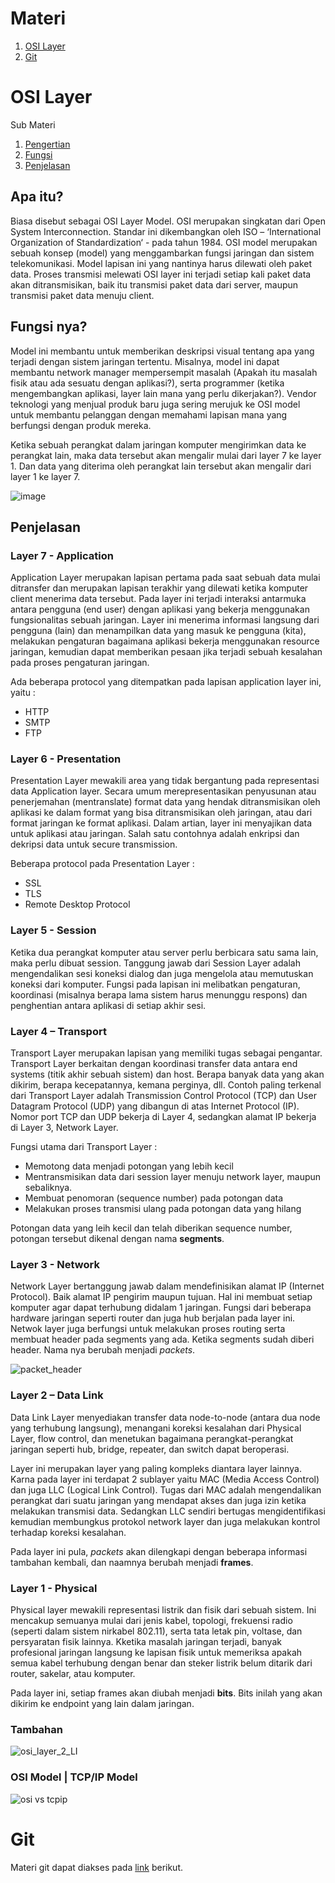 # Materi
1. [OSI Layer](#osi-layer)
2. [Git](#git)

# OSI Layer
Sub Materi
1. [Pengertian](#apa-itu)
2. [Fungsi](#fungsi-nya)
3. [Penjelasan](#penjelasan)

## Apa itu?

Biasa disebut sebagai OSI Layer Model. OSI merupakan singkatan dari Open System Interconnection. Standar ini dikembangkan oleh ISO – ‘International Organization of Standardization‘ - pada tahun 1984. OSI model merupakan sebuah konsep (model) yang menggambarkan fungsi jaringan dan sistem telekomunikasi. Model lapisan ini yang nantinya harus dilewati oleh paket data. Proses transmisi melewati OSI layer ini terjadi setiap kali paket data akan ditransmisikan, baik itu transmisi paket data dari server, maupun transmisi paket data menuju client.

## Fungsi nya?

Model ini membantu untuk memberikan deskripsi visual tentang apa yang terjadi dengan sistem jaringan tertentu. Misalnya, model ini dapat membantu network manager mempersempit masalah (Apakah itu masalah fisik atau ada sesuatu dengan aplikasi?), serta programmer (ketika mengembangkan aplikasi, layer lain mana yang perlu dikerjakan?). Vendor teknologi yang menjual produk baru juga sering merujuk ke OSI model untuk membantu pelanggan dengan memahami lapisan mana yang berfungsi dengan produk mereka.

Ketika sebuah perangkat dalam jaringan komputer mengirimkan data ke perangkat lain, maka data tersebut akan mengalir mulai dari layer 7 ke layer 1. Dan data yang diterima oleh perangkat lain tersebut akan mengalir dari layer 1 ke layer 7.

![image](https://user-images.githubusercontent.com/75016595/131870451-2482b441-031d-4300-8ca2-d9f0e43c9fac.png)

## Penjelasan

### Layer 7 - Application

Application Layer merupakan lapisan pertama pada saat sebuah data mulai ditransfer dan merupakan lapisan terakhir yang dilewati ketika komputer client menerima data tersebut. Pada layer ini terjadi interaksi antarmuka antara pengguna (end user) dengan aplikasi yang bekerja menggunakan fungsionalitas sebuah jaringan. Layer ini menerima informasi langsung dari pengguna (lain) dan menampilkan data yang masuk ke pengguna (kita), melakukan pengaturan bagaimana aplikasi bekerja menggunakan resource jaringan, kemudian dapat memberikan pesaan jika terjadi sebuah kesalahan pada proses pengaturan jaringan.

Ada beberapa protocol yang ditempatkan pada lapisan application layer ini, yaitu :
- HTTP
- SMTP
- FTP

### Layer 6 - Presentation

Presentation Layer mewakili area yang tidak bergantung pada representasi data Application layer. Secara umum merepresentasikan penyusunan atau penerjemahan (mentranslate) format data yang hendak ditransmisikan oleh aplikasi ke dalam format yang bisa ditransmisikan oleh jaringan, atau dari format jaringan ke format aplikasi. Dalam artian, layer ini menyajikan data untuk aplikasi atau jaringan. Salah satu contohnya adalah enkripsi dan dekripsi data untuk secure transmission.

Beberapa protocol pada Presentation Layer :
- SSL
- TLS
- Remote Desktop Protocol

### Layer 5 - Session

Ketika dua perangkat komputer atau server perlu berbicara satu sama lain, maka perlu dibuat session. Tanggung jawab dari Session Layer adalah mengendalikan sesi koneksi dialog dan juga mengelola atau memutuskan koneksi dari komputer. Fungsi pada lapisan ini melibatkan pengaturan, koordinasi (misalnya berapa lama sistem harus menunggu respons) dan penghentian antara aplikasi di setiap akhir sesi.

### Layer 4 – Transport

Transport Layer merupakan lapisan yang memiliki tugas sebagai pengantar. Transport Layer berkaitan dengan koordinasi transfer data antara end systems (titik akhir sebuah sistem) dan host. Berapa banyak data yang akan dikirim, berapa kecepatannya, kemana perginya, dll. Contoh paling terkenal dari Transport Layer adalah Transmission Control Protocol (TCP) dan User Datagram Protocol (UDP) yang dibangun di atas Internet Protocol (IP). Nomor port TCP dan UDP bekerja di Layer 4, sedangkan alamat IP bekerja di Layer 3, Network Layer.

Fungsi utama dari Transport Layer :
- Memotong data menjadi potongan yang lebih kecil
- Mentransmisikan data dari session layer menuju network layer, maupun sebaliknya.
- Membuat penomoran (sequence number) pada potongan data
- Melakukan proses transmisi ulang pada potongan data yang hilang

Potongan data yang leih kecil dan telah diberikan sequence number, potongan tersebut dikenal dengan nama **segments**.

### Layer 3 - Network

Network Layer bertanggung jawab dalam mendefinisikan alamat IP (Internet Protocol). Baik alamat IP pengirim maupun tujuan. Hal ini membuat setiap komputer agar dapat terhubung didalam 1 jaringan. Fungsi dari beberapa hardware jaringan seperti router dan juga hub berjalan pada layer ini. Netwok layer juga berfungsi untuk melakukan proses routing serta membuat header pada segments yang ada. Ketika segments sudah diberi header. Nama nya berubah menjadi _packets_.

![packet_header](https://user-images.githubusercontent.com/75016595/132091362-cbdc032a-5309-4cbd-8fe7-6159f5f49dcb.png)

### Layer 2 – Data Link

Data Link Layer menyediakan transfer data node-to-node (antara dua node yang terhubung langsung), menangani koreksi kesalahan dari Physical Layer, flow control, dan menetukan bagaimana perangkat-perangkat jaringan seperti hub, bridge, repeater, dan switch dapat beroperasi.

Layer ini merupakan layer yang paling kompleks diantara layer lainnya. Karna pada layer ini terdapat 2 sublayer yaitu MAC (Media Access Control) dan juga LLC (Logical Link Control). Tugas dari MAC adalah mengendalikan perangkat dari suatu jaringan yang mendapat akses dan juga izin ketika melakukan transmisi data. Sedangkan LLC sendiri bertugas mengidentifikasi kemudian membungkus protokol network layer dan juga melakukan kontrol terhadap koreksi kesalahan.

Pada layer ini pula, _packets_ akan dilengkapi dengan beberapa informasi tambahan kembali, dan naamnya berubah menjadi **frames**.

### Layer 1 - Physical

Physical layer mewakili representasi listrik dan fisik dari sebuah sistem. Ini mencakup semuanya mulai dari jenis kabel, topologi, frekuensi radio (seperti dalam sistem nirkabel 802.11), serta tata letak pin, voltase, dan persyaratan fisik lainnya. Kketika masalah jaringan terjadi, banyak profesional jaringan langsung ke lapisan fisik untuk memeriksa apakah semua kabel terhubung dengan benar dan steker listrik belum ditarik dari router, sakelar, atau komputer.

Pada layer ini, setiap frames akan diubah menjadi **bits**. Bits inilah yang akan dikirim ke endpoint yang lain dalam jaringan.

### Tambahan
![osi_layer_2_LI](https://user-images.githubusercontent.com/75016595/132080044-488a3c1d-2b88-4dc6-b182-66a6b08c5511.jpg)

### OSI Model | TCP/IP Model
![osi vs tcpip](https://user-images.githubusercontent.com/75016595/132092697-54961411-73f2-426d-8184-2f5769822952.png)

# Git

Materi git dapat diakses pada [link](https://docs.google.com/presentation/d/19Fl4OFB5DwIAEtbe4k4uHo3IYCdHm_iHbXu11d432T8/edit?usp=sharing) berikut.
